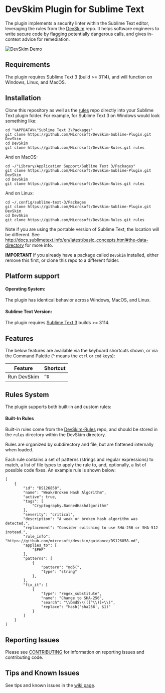 DevSkim Plugin for Sublime Text
===============================

The plugin implements a security linter within the Sublime Text editor, leveraging the rules from the [DevSkim](https://github.com/Microsoft/DevSkim) repo. It helps software engineers to write secure code by flagging potentially dangerous calls, and gives in-context advice for remediation.

![DevSkim Demo](https://github.com/Microsoft/DevSkim-Sublime-Plugin/raw/master/doc/DevSkim-Sublime-Demo-1.gif)

Requirements
--------------

The plugin requires Sublime Text 3 (build >= 3114), and will function on Windows, Linux, and MacOS.

Installation
------------

Clone this repository as well as the [rules](https://github.com/Microsoft/DevSkim-Rules) repo directly into your Sublime Text plugin folder. For example, for Sublime Text 3 on Windows would look something like:

```
cd "%APPDATA%\"Sublime Text 3\Packages"
git clone https://github.com/Microsoft/DevSkim-Sublime-Plugin.git DevSkim
cd DevSkim
git clone https://github.com/Microsoft/DevSkim-Rules.git rules
```

And on MacOS:
```
cd ~/"Library/Application Support/Sublime Text 3/Packages"
git clone https://github.com/Microsoft/DevSkim-Sublime-Plugin.git DevSkim
cd DevSkim
git clone https://github.com/Microsoft/DevSkim-Rules.git rules
```

And on Linux:
```
cd ~/.config/sublime-text-3/Packages
git clone https://github.com/Microsoft/DevSkim-Sublime-Plugin.git DevSkim
cd DevSkim
git clone https://github.com/Microsoft/DevSkim-Rules.git rules
```

Note if you are using the portable version of Sublime Text, the location will be different. See http://docs.sublimetext.info/en/latest/basic_concepts.html#the-data-directory for more info.

**IMPORTANT** If you already have a package called `DevSkim` installed, either remove this first, or clone this repo to a different folder.

Platform support
----------------
#### Operating System:

The plugin has identical behavior across Windows, MacOS, and Linux.

#### Sublime Text Version:

The plugin requires [Sublime Text 3](http://www.sublimetext.com/3) builds >= 3114.

Features
--------

The below features are available via the keyboard shortcuts shown, or via the Command Palette (^ means the `ctrl` or `cmd` keys):

| Feature               | Shortcut        |
|-----------------------|-----------------|
| Run DevSkim           | `^D`            |


Rules System
------------

The plugin supports both built-in and custom rules:

#### Built-In Rules

Built-in rules come from the [DevSkim-Rules](https://github.com/Microsoft/DevSkim-Rules.git) repo, and should be stored
in the `rules` directory within the DevSkim directory.

Rules are organized by subdirectory and file, but are flattened internally when loaded.

Each rule contains a set of patterns (strings and regular expressions) to match, a list of file types to
apply the rule to, and, optionally, a list of possible code fixes. An example rule is shown below:

```
[
    {
        "id": "DS126858",
        "name": "Weak/Broken Hash Algorithm",
        "active": true,
        "tags": [
            "Cryptography.BannedHashAlgorithm"
        ],
        "severity": "critical",
        "description": "A weak or broken hash algorithm was detected.",
        "replacement": "Consider switching to use SHA-256 or SHA-512 instead.",
        "rule_info": "https://github.com/microsoft/devskim/guidance/DS126858.md",
        "applies_to": [
            "$PHP"
        ],
        "patterns": [
            {
                "pattern": "md5(",
                "type": "string"
            },
        ],
        "fix_it": [
            {
                "type": "regex_substitute",
                "name": "Change to SHA-256",
                "search": "\\bmd5\\(([^\\)]+\\)",
                "replace": "hash('sha256', $1)"
            }
        ]
    }
]
```

Reporting Issues
-------
Please see [CONTRIBUTING](https://github.com/Microsoft/DevSkim-Sublime-Plugin/blob/master/CONTRIBUTING.md) for information on reporting issues and contributing code.

Tips and Known Issues
----
See tips and known issues in the [wiki page](https://github.com/Microsoft/DevSkim-Sublime-Plugin/wiki/Tips-and-Known-Issues).
